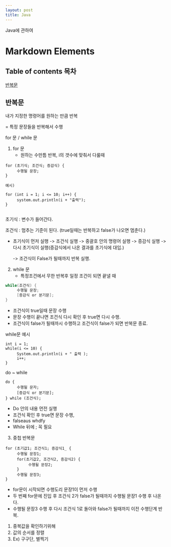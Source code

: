```yaml
---
layout: post
title: Java
---
```


Java에 관하여

# Markdown Elements
## Table of contents 목차
[반복문](##반복문)<br>



## 반복문



내가 지정한 명령어를 원하는 만큼 반복

= 특정 문장들을 반복해서 수행

for 문 / while 문

1. for 문
   - 원하는 수만틈 반복, i의 갯수에 맞춰서 다룰때

```
for (초기식; 조건식; 증감식) {
     수행될 문장;
}

예시)

for (int i = 1; i <= 10; i++) {
     system.out.println(i + "출력");
}


```

초기식 : 변수가 들어간다.

조건식 : 멈추는 기준이 된다. (true일때는 반복하고 false가 나오면 멈춘다.)

- 초기식이 먼저 실행 -> 조건식 실행 -> 중괄호 안의 명령어 실행 -> 증감식 실행 -> 다시 초기식이 실행(증감식에서 나온 결과를 초기식에 대입.)

  -> 조건식이 False가 될때까지 반복 실행.



2. while 문
   - 특정조건에서 무한 반복후 일정 조건이 되면 끝낼 때

```java
while(조건식) {
     수행될 문장;
     [증감식 or 분기문];
}
```

- 조건식이 true일때 문장 수행
- 문장 수행이 끝나면 조건식 다시 확인 후 true면 다시 수행.
- 조건식이 false가 될때까시 수행하고 조건식이 false가 되면 반복문 종료.

while문 예시

```
int i = 1;
while(i <= 10) {
     System.out.println(i + " 출력 );
     i++;
}
```



do ~ while



```
do {
     수행될 문자;
     [증감식 or 분기문];
} while (조건식);
```

- Do 안의 내용 먼전 실행
- 조건식 확인 후 true면 문장 수행,
- falseaus whdfy
- While 뒤에 ; 꼭 필요







3. 중첩 반복문

```
for (초기값1; 조건식1; 증감식1_ {
     수행될 문장1;
     for(초기값2, 조건식2, 증감식2) {
          수행될 문장2;
     }
     수행될 문장3;
}
```



- for문이 시작되면 수행도리 문장1이 먼저 수행
- 두 번째 for문에 진입 후 조건식 2가 false가 될때까지  수행될 문장1 수행 후 나온다.
- 수행될 문장3 수행 후 다시 조건식 1로 돌아와 false가 될때까지 이전 수행단계 반복.

1) 중복값을 확인하기위해
2) 값의 순서를 정렬
3) Ex) 구구단, 별찍기
